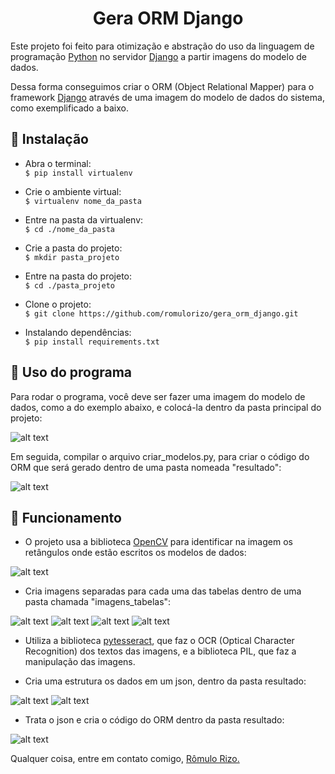 <h1 align="center"> Gera ORM Django </h1>

Este projeto foi feito para otimização e abstração do uso da linguagem de programação <a href="https://www.python.org/">Python</a> no servidor <a href="https://www.djangoproject.com/">Django</a> a partir imagens do modelo de dados.

Dessa forma conseguimos criar o ORM (Object Relational Mapper) para o framework <a href="https://www.djangoproject.com/">Django</a> através de uma imagem do modelo de dados do sistema, como exemplificado a baixo.

## :rocket: Instalação ##

- Abra o terminal: 
<br>    ``` $ pip install virtualenv ```

- Crie o ambiente virtual: 
<br>    ``` $ virtualenv nome_da_pasta ```

- Entre na pasta da virtualenv: 
<br>    ``` $ cd ./nome_da_pasta ```

- Crie a pasta do projeto:
<br>    ``` $ mkdir pasta_projeto ```

- Entre na pasta do projeto:
<br>    ``` $ cd ./pasta_projeto ```

- Clone o projeto:
<br>    ``` $ git clone https://github.com/romulorizo/gera_orm_django.git ```

- Instalando dependências:
<br>    ``` $ pip install requirements.txt ```

## :checkered_flag: Uso do programa ##

Para rodar o programa, você deve ser fazer uma imagem do modelo de dados, como a do exemplo abaixo, e colocá-la dentro da pasta principal do projeto:

![alt text](modelo_dados.png)

Em seguida, compilar o arquivo criar_modelos.py, para criar o código do ORM que será gerado dentro de uma pasta nomeada "resultado":

![alt text](./img_readme/img_models.png)
    
## :facepunch: Funcionamento ##

- O projeto usa a biblioteca <a href="https://opencv.org/">OpenCV</a> para identificar na imagem os retângulos onde estão escritos os modelos de dados:

![alt text](./img_readme/ROI.png)

- Cria imagens separadas para cada uma das tabelas dentro de uma pasta chamada "imagens_tabelas":

![alt text](./img_readme/ROI_0.png)
![alt text](./img_readme/ROI_1.png)
![alt text](./img_readme/ROI_2.png)
![alt text](./img_readme/ROI_3.png)

- Utiliza a biblioteca <a href="https://pypi.org/project/pytesseract/">pytesseract</a>, que faz o OCR (Optical Character Recognition) dos textos das imagens, e a biblioteca PIL, que faz a manipulação das imagens.

- Cria uma estrutura os dados em um json, dentro da pasta resultado:

![alt text](./img_readme/json_1.png)
![alt text](./img_readme/json_2.png)

- Trata o json e cria o código do ORM dentro da pasta resultado:

![alt text](./img_readme/img_models.png)

Qualquer coisa, entre em contato comigo, <a href="https://www.linkedin.com/in/romulo-rizo-cabral/">Rômulo Rizo.</a>
